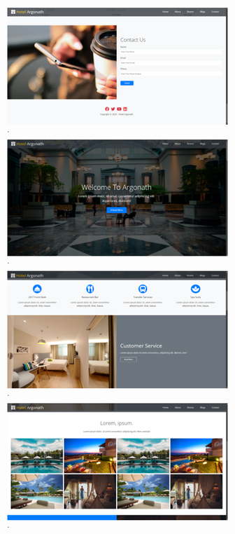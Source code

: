 ![Site Preview 1](/img/preview1.png "Site Preview 1").

![Site Preview 2](/img/preview2.png "Site Preview 2").

![Site Preview 3](/img/preview3.png "Site Preview 3").

![Site Preview 4](/img/preview4.png "Site Preview 4").